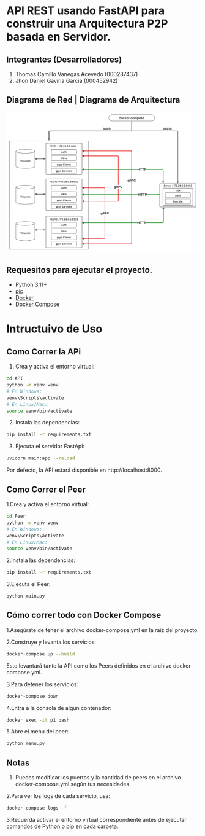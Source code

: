 # API REST usando FastAPI para construir una Arquitectura P2P basada en Servidor.

## Integrantes (Desarrolladores)

1. Thomas Camillo Vanegas Acevedo (000287437)
2. Jhon Daniel Gaviria Garcia (000452942)

## Diagrama de Red | Diagrama de Arquitectura

![Imagen con tres nodos (PCs) y un servidor (Master) conectados representando una arquitectura P2P](./IMGS/DiagramaRedP2P_v2.png)

## Requesitos para ejecutar el proyecto.

* Python 3.11+
* [pip](vscode-file://vscode-app/c:/Users/danie/AppData/Local/Programs/Microsoft%20VS%20Code/resources/app/out/vs/code/electron-browser/workbench/workbench.html)
* [Docker](vscode-file://vscode-app/c:/Users/danie/AppData/Local/Programs/Microsoft%20VS%20Code/resources/app/out/vs/code/electron-browser/workbench/workbench.html)
* [Docker Compose](vscode-file://vscode-app/c:/Users/danie/AppData/Local/Programs/Microsoft%20VS%20Code/resources/app/out/vs/code/electron-browser/workbench/workbench.html)

# Intructuivo de Uso

## Como Correr la APi

1. Crea y activa el entorno virtual:

```bash
cd API
python -m venv venv
# En Windows:
venv\Scripts\activate
# En Linux/Mac:
source venv/bin/activate
```

2. Instala las dependencias:

```bash
pip install -r requirements.txt
```

3. Ejecuta el servidor FastApi:

```bash
uvicorn main:app --reload
```

Por defecto, la API estará disponible en http://localhost:8000.

## Como Correr el Peer

1.Crea y activa el entorno virtual:

```bash
cd Peer
python -m venv venv
# En Windows:
venv\Scripts\activate
# En Linux/Mac:
source venv/bin/activate
```

2.Instala las dependencias:

```bash
pip install -r requirements.txt
```

3.Ejecuta el Peer:

```bash
python main.py
```

## Cómo correr todo con Docker Compose

1.Asegúrate de tener el archivo docker-compose.yml en la raíz del proyecto.

2.Construye y levanta los servicios:

```bash
docker-compose up --build
```

Esto levantará tanto la API como los Peers definidos en el archivo docker-compose.yml.

3.Para detener los servicios:

```bash
docker-compose down
```

4.Entra a la consola de algun contenedor:

```bash
docker exec -it p1 bash
```

5.Abre el menu del peer:

```bash
python menu.py
```

## Notas

1. Puedes modificar los puertos y la cantidad de peers en el archivo docker-compose.yml según tus necesidades.

2.Para ver los logs de cada servicio, usa:

```bash
docker-compose logs -f
```

3.Recuerda activar el entorno virtual correspondiente antes de ejecutar comandos de Python o pip en cada carpeta.
